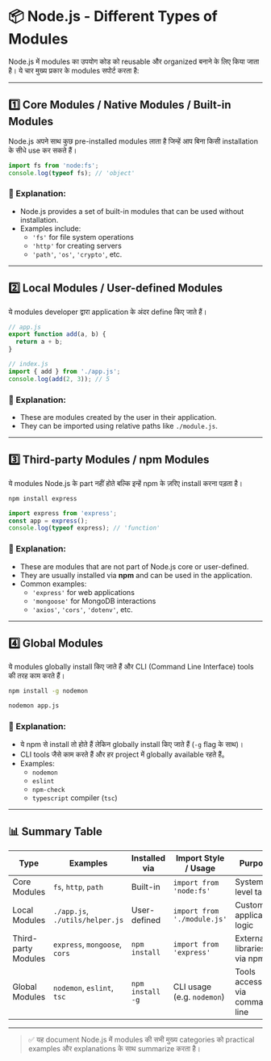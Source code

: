 # 📦 Node.js - Different Types of Modules

Node.js में modules का उपयोग कोड को reusable और organized बनाने के लिए किया जाता है। ये चार मुख्य प्रकार के modules सपोर्ट करता है:

---

## 1️⃣ Core Modules / Native Modules / Built-in Modules

Node.js अपने साथ कुछ pre-installed modules लाता है जिन्हें आप बिना किसी installation के सीधे use कर सकते हैं।

```js
import fs from 'node:fs';
console.log(typeof fs); // 'object'
```

### 📝 Explanation:
- Node.js provides a set of built-in modules that can be used without installation.
- Examples include:
  - `'fs'` for file system operations
  - `'http'` for creating servers
  - `'path'`, `'os'`, `'crypto'`, etc.

---

## 2️⃣ Local Modules / User-defined Modules

ये modules developer द्वारा application के अंदर define किए जाते हैं।

```js
// app.js
export function add(a, b) {
  return a + b;
}

// index.js
import { add } from './app.js';
console.log(add(2, 3)); // 5
```

### 📝 Explanation:
- These are modules created by the user in their application.
- They can be imported using relative paths like `./module.js`.

---

## 3️⃣ Third-party Modules / npm Modules

ये modules Node.js के part नहीं होते बल्कि इन्हें npm के ज़रिए install करना पड़ता है।

```bash
npm install express
```

```js
import express from 'express';
const app = express();
console.log(typeof express); // 'function'
```

### 📝 Explanation:
- These are modules that are not part of Node.js core or user-defined.
- They are usually installed via **npm** and can be used in the application.
- Common examples:
  - `'express'` for web applications
  - `'mongoose'` for MongoDB interactions
  - `'axios'`, `'cors'`, `'dotenv'`, etc.

---

## 4️⃣ Global Modules

ये modules globally install किए जाते हैं और CLI (Command Line Interface) tools की तरह काम करते हैं।

```bash
npm install -g nodemon
```

```bash
nodemon app.js
```

### 📝 Explanation:
- ये npm से install तो होते हैं लेकिन globally install किए जाते हैं (`-g` flag के साथ)।
- CLI tools जैसे काम करते हैं और हर project में globally available रहते हैं。
- Examples:
  - `nodemon`
  - `eslint`
  - `npm-check`
  - `typescript` compiler (`tsc`)

---

## 📊 Summary Table

| Type                   | Examples                         | Installed via         | Import Style / Usage         | Purpose                          |
|------------------------|----------------------------------|------------------------|-------------------------------|----------------------------------|
| Core Modules           | `fs`, `http`, `path`             | Built-in               | `import from 'node:fs'`       | System-level tasks               |
| Local Modules          | `./app.js`, `./utils/helper.js`  | User-defined           | `import from './module.js'`   | Custom application logic         |
| Third-party Modules    | `express`, `mongoose`, `cors`    | `npm install`          | `import from 'express'`       | External libraries via npm       |
| Global Modules         | `nodemon`, `eslint`, `tsc`       | `npm install -g`       | CLI usage (e.g. `nodemon`)    | Tools accessible via command line|

---

> ✅ यह document Node.js में modules की सभी मुख्य categories को practical examples और explanations के साथ summarize करता है।